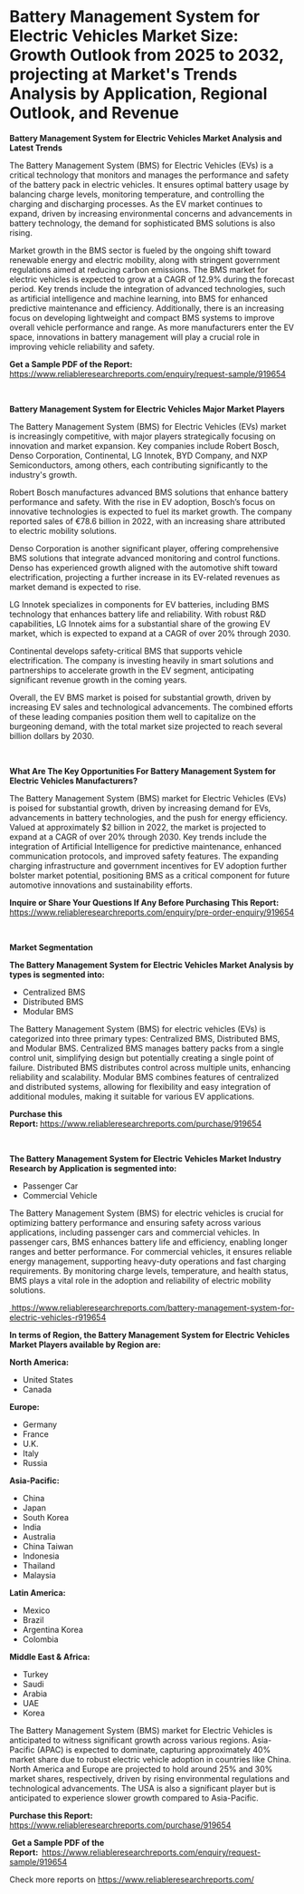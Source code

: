 <p><h1>Battery Management System for Electric Vehicles Market Size: Growth Outlook from 2025 to 2032, projecting at Market's Trends Analysis by Application, Regional Outlook, and Revenue</h1></p><p><strong>Battery Management System for Electric Vehicles Market Analysis and Latest Trends</strong></p>
<p><p>The Battery Management System (BMS) for Electric Vehicles (EVs) is a critical technology that monitors and manages the performance and safety of the battery pack in electric vehicles. It ensures optimal battery usage by balancing charge levels, monitoring temperature, and controlling the charging and discharging processes. As the EV market continues to expand, driven by increasing environmental concerns and advancements in battery technology, the demand for sophisticated BMS solutions is also rising.</p><p>Market growth in the BMS sector is fueled by the ongoing shift toward renewable energy and electric mobility, along with stringent government regulations aimed at reducing carbon emissions. The BMS market for electric vehicles is expected to grow at a CAGR of 12.9% during the forecast period. Key trends include the integration of advanced technologies, such as artificial intelligence and machine learning, into BMS for enhanced predictive maintenance and efficiency. Additionally, there is an increasing focus on developing lightweight and compact BMS systems to improve overall vehicle performance and range. As more manufacturers enter the EV space, innovations in battery management will play a crucial role in improving vehicle reliability and safety.</p></p>
<p><strong>Get a Sample PDF of the Report:&nbsp;</strong> <a href="https://www.reliableresearchreports.com/enquiry/request-sample/919654?utm_campaign=2186&utm_medium=2&utm_source=Github&utm_content=ia&utm_term=07032025&utm_id=battery-management-system-for-electric-vehicles">https://www.reliableresearchreports.com/enquiry/request-sample/919654</a></p>
<p>&nbsp;</p>
<p><strong>Battery Management System for Electric Vehicles Major Market Players</strong></p>
<p><p>The Battery Management System (BMS) for Electric Vehicles (EVs) market is increasingly competitive, with major players strategically focusing on innovation and market expansion. Key companies include Robert Bosch, Denso Corporation, Continental, LG Innotek, BYD Company, and NXP Semiconductors, among others, each contributing significantly to the industry's growth.</p><p>Robert Bosch manufactures advanced BMS solutions that enhance battery performance and safety. With the rise in EV adoption, Bosch’s focus on innovative technologies is expected to fuel its market growth. The company reported sales of €78.6 billion in 2022, with an increasing share attributed to electric mobility solutions.</p><p>Denso Corporation is another significant player, offering comprehensive BMS solutions that integrate advanced monitoring and control functions. Denso has experienced growth aligned with the automotive shift toward electrification, projecting a further increase in its EV-related revenues as market demand is expected to rise.</p><p>LG Innotek specializes in components for EV batteries, including BMS technology that enhances battery life and reliability. With robust R&D capabilities, LG Innotek aims for a substantial share of the growing EV market, which is expected to expand at a CAGR of over 20% through 2030.</p><p>Continental develops safety-critical BMS that supports vehicle electrification. The company is investing heavily in smart solutions and partnerships to accelerate growth in the EV segment, anticipating significant revenue growth in the coming years.</p><p>Overall, the EV BMS market is poised for substantial growth, driven by increasing EV sales and technological advancements. The combined efforts of these leading companies position them well to capitalize on the burgeoning demand, with the total market size projected to reach several billion dollars by 2030.</p></p>
<p>&nbsp;</p>
<p><strong>What Are The Key Opportunities For Battery Management System for Electric Vehicles Manufacturers?</strong></p>
<p><p>The Battery Management System (BMS) market for Electric Vehicles (EVs) is poised for substantial growth, driven by increasing demand for EVs, advancements in battery technologies, and the push for energy efficiency. Valued at approximately $2 billion in 2022, the market is projected to expand at a CAGR of over 20% through 2030. Key trends include the integration of Artificial Intelligence for predictive maintenance, enhanced communication protocols, and improved safety features. The expanding charging infrastructure and government incentives for EV adoption further bolster market potential, positioning BMS as a critical component for future automotive innovations and sustainability efforts.</p></p>
<p><strong>Inquire or Share Your Questions If Any Before Purchasing This Report:</strong> <a href="https://www.reliableresearchreports.com/enquiry/pre-order-enquiry/919654?utm_campaign=2186&utm_medium=2&utm_source=Github&utm_content=ia&utm_term=07032025&utm_id=battery-management-system-for-electric-vehicles">https://www.reliableresearchreports.com/enquiry/pre-order-enquiry/919654</a></p>
<p>&nbsp;</p>
<p><strong>Market Segmentation</strong></p>
<p><strong>The Battery Management System for Electric Vehicles Market Analysis by types is segmented into:</strong></p>
<p><ul><li>Centralized BMS</li><li>Distributed BMS</li><li>Modular BMS</li></ul></p>
<p><p>The Battery Management System (BMS) for electric vehicles (EVs) is categorized into three primary types: Centralized BMS, Distributed BMS, and Modular BMS. Centralized BMS manages battery packs from a single control unit, simplifying design but potentially creating a single point of failure. Distributed BMS distributes control across multiple units, enhancing reliability and scalability. Modular BMS combines features of centralized and distributed systems, allowing for flexibility and easy integration of additional modules, making it suitable for various EV applications.</p></p>
<p><strong>Purchase this Report:&nbsp;</strong><a href="https://www.reliableresearchreports.com/purchase/919654?utm_campaign=2186&utm_medium=2&utm_source=Github&utm_content=ia&utm_term=07032025&utm_id=battery-management-system-for-electric-vehicles">https://www.reliableresearchreports.com/purchase/919654</a></p>
<p>&nbsp;</p>
<p><strong>The Battery Management System for Electric Vehicles Market Industry Research by Application is segmented into:</strong></p>
<p><ul><li>Passenger Car</li><li>Commercial Vehicle</li></ul></p>
<p><p>The Battery Management System (BMS) for electric vehicles is crucial for optimizing battery performance and ensuring safety across various applications, including passenger cars and commercial vehicles. In passenger cars, BMS enhances battery life and efficiency, enabling longer ranges and better performance. For commercial vehicles, it ensures reliable energy management, supporting heavy-duty operations and fast charging requirements. By monitoring charge levels, temperature, and health status, BMS plays a vital role in the adoption and reliability of electric mobility solutions.</p></p>
<p><a href="https://www.reliableresearchreports.com/battery-management-system-for-electric-vehicles-r919654?utm_campaign=2186&utm_medium=2&utm_source=Github&utm_content=ia&utm_term=07032025&utm_id=battery-management-system-for-electric-vehicles">&nbsp;https://www.reliableresearchreports.com/battery-management-system-for-electric-vehicles-r919654</a></p>
<p><strong>In terms of Region, the Battery Management System for Electric Vehicles Market Players available by Region are:</strong></p>
<p>
    <p> <strong> North America: </strong>
        <ul>
            <li>United States</li>
            <li>Canada</li>
        </ul>
        </p> 
    <p> <strong> Europe: </strong>
        <ul>
            <li>Germany</li>
            <li>France</li>
            <li>U.K.</li>
            <li>Italy</li>
            <li>Russia</li>
        </ul>
        </p> 
    <p> <strong> Asia-Pacific: </strong>
        <ul>
            <li>China</li>
            <li>Japan</li>
            <li>South Korea</li>
            <li>India</li>
            <li>Australia</li>
            <li>China Taiwan</li>
            <li>Indonesia</li>
            <li>Thailand</li>
            <li>Malaysia</li>
        </ul>
        </p> 
    <p> <strong> Latin America: </strong>
        <ul>
            <li>Mexico</li>
            <li>Brazil</li>
            <li>Argentina Korea</li>
            <li>Colombia</li>
        </ul>
        </p> 
    <p> <strong> Middle East & Africa: </strong>
        <ul>
            <li>Turkey</li>
            <li>Saudi</li>
            <li>Arabia</li>
            <li>UAE</li>
            <li>Korea</li>
        </ul>
    </p>
    </p>
<p><p>The Battery Management System (BMS) market for Electric Vehicles is anticipated to witness significant growth across various regions. Asia-Pacific (APAC) is expected to dominate, capturing approximately 40% market share due to robust electric vehicle adoption in countries like China. North America and Europe are projected to hold around 25% and 30% market shares, respectively, driven by rising environmental regulations and technological advancements. The USA is also a significant player but is anticipated to experience slower growth compared to Asia-Pacific.</p></p>
<p><strong>Purchase this Report: </strong><a href="https://www.reliableresearchreports.com/purchase/919654?utm_campaign=2186&utm_medium=2&utm_source=Github&utm_content=ia&utm_term=07032025&utm_id=battery-management-system-for-electric-vehicles">https://www.reliableresearchreports.com/purchase/919654</a></p>
<p>&nbsp;<strong>Get a Sample PDF of the Report:&nbsp;&nbsp;</strong><a href="https://www.reliableresearchreports.com/enquiry/request-sample/919654?utm_campaign=2186&utm_medium=2&utm_source=Github&utm_content=ia&utm_term=07032025&utm_id=battery-management-system-for-electric-vehicles">https://www.reliableresearchreports.com/enquiry/request-sample/919654</a></p>
<p><strong></strong></p>
<p>Check more reports on <a href="https://www.reliableresearchreports.com/?utm_campaign=2186&utm_medium=2&utm_source=Github&utm_content=ia&utm_term=07032025&utm_id=battery-management-system-for-electric-vehicles">https://www.reliableresearchreports.com/</a></p>